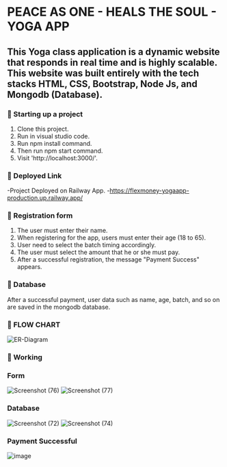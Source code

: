 # PEACE AS ONE - HEALS THE SOUL - YOGA APP

## This Yoga class application is a dynamic website that responds in real time and is highly scalable. This website was built entirely with the tech stacks HTML, CSS, Bootstrap, Node Js, and Mongodb (Database).

### 📌 Starting up a project
1. Clone this project.
2. Run in visual studio code.
3. Run npm install command.
4. Then run npm start command.
5. Visit 'http://localhost:3000/'.

### 📌 Deployed Link
-Project Deployed on Railway App.
-https://flexmoney-yogaapp-production.up.railway.app/

### 📌 Registration form
1. The user must enter their name.
2. When registering for the app, users must enter their age (18 to 65).
3. User need to select the batch timing accordingly.
4. The user must select the amount that he or she must pay.
3. After a successful registration, the message "Payment Success" appears.

### 📌 Database
After a successful payment, user data such as name, age, batch, and so on are saved in the mongodb database.

### 📌 FLOW CHART
![ER-Diagram](https://user-images.githubusercontent.com/70815887/207887112-f1a2e66b-fce4-47bd-8096-a6b1f63eb671.png)

### 📌 Working

### Form
![Screenshot (76)](https://user-images.githubusercontent.com/70815887/207890343-51b6453f-c0e3-45a3-8625-79030c6298d1.png)
![Screenshot (77)](https://user-images.githubusercontent.com/70815887/207890411-406039bb-8b1f-4af6-82d7-01d3c2673746.png)

### Database 
![Screenshot (72)](https://user-images.githubusercontent.com/70815887/207890574-adbd7802-055b-4243-a8dc-658cf6cdf5d9.png)
![Screenshot (74)](https://user-images.githubusercontent.com/70815887/207890620-bb5593fd-2125-41e2-a715-ef8f58358206.png)

### Payment Successful
![image](https://user-images.githubusercontent.com/70815887/207891555-56ec5cf9-9a21-4678-add4-85728c06eb7b.png)




